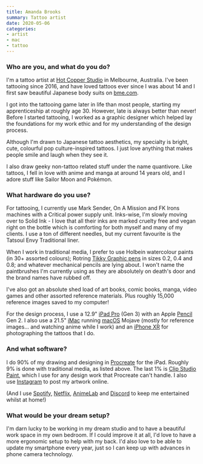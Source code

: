 ```yaml
---
title: Amanda Brooks
summary: Tattoo artist
date: 2020-05-06
categories:
- artist
- mac
- tattoo
---
```


### Who are you, and what do you do?

I'm a tattoo artist at [Hot Copper Studio](https://www.hotcopperstudio.com/ "A tattoo studio in Melbourne.") in Melbourne, Australia. I've been tattooing since 2016, and have loved tattoos ever since I was about 14 and I first saw beautiful Japanese body suits on [bme.com](https://www.bme.com/ "A tattoo magazine.").

I got into the tattooing game later in life than most people, starting my apprenticeship at roughly age 30. However, late is always better than never! Before I started tattooing, I worked as a graphic designer which helped lay the foundations for my work ethic and for my understanding of the design process.

Although I'm drawn to Japanese tattoo aesthetics, my specialty is bright, cute, colourful pop culture-inspired tattoos. I just love anything that makes people smile and laugh when they see it.

I also draw geeky non-tattoo related stuff under the name quantivore. Like tattoos, I fell in love with anime and manga at around 14 years old, and I adore stuff like Sailor Moon and Pokémon.

### What hardware do you use?

For tattooing, I currently use Mark Sender, On A Mission and FK Irons machines with a Critical power supply unit. Inks-wise, I'm slowly moving over to Solid Ink - I love that all their inks are marked cruelty free and vegan right on the bottle which is comforting for both myself and many of my clients. I use a ton of different needles, but my current favourite is the Tatsoul Envy Traditional liner.

When I work in traditional media, I prefer to use Holbein watercolour paints (in 30+ assorted colours); Rotring [Tikky Graphic pens][tikky-graphic] in sizes 0.2, 0.4 and 0.8; and whatever mechanical pencils are lying about. I won't name the paintbrushes I'm currently using as they are absolutely on death's door and the brand names have rubbed off.

I've also got an absolute shed load of art books, comic books, manga, video games and other assorted reference materials. Plus roughly 15,000 reference images saved to my computer! 

For the design process, I use a 12.9" [iPad Pro][ipad-pro] (Gen 3) with an Apple [Pencil][pencil] Gen 2. I also use a 21.5" [iMac][] running [macOS][] Mojave (mostly for reference images... and watching anime while I work) and an [iPhone XR][iphone-xr] for photographing the tattoos that I do.

### And what software?

I do 90% of my drawing and designing in [Procreate][procreate-ios] for the iPad. Roughly 9% is done with traditional media, as listed above. The last 1% is [Clip Studio Paint][clip-studio-paint], which I use for any design work that Procreate can't handle. I also use [Instagram](https://www.instagram.com/amandabrookstattoo/ "Amanda's Instagram account.") to post my artwork online. 

(And I use [Spotify][], [Netflix][], [AnimeLab][] and [Discord][discord] to keep me entertained whilst at home!)

### What would be your dream setup?

I'm darn lucky to be working in my dream studio and to have a beautiful work space in my own bedroom. If I could improve it at all, I'd love to have a more ergonomic setup to help with my back. I'd also love to be able to update my smartphone every year, just so I can keep up with advances in phone camera technology.

[animelab]: https://www.animelab.com/ "A Japanese animation streaming service."
[clip-studio-paint]: http://www.clipstudio.net/en "A drawing program aimed at manga artists."
[discord]: https://discordapp.com/ "A voice and text chat service."
[imac]: https://www.apple.com/imac/ "An all-in-one computer."
[ipad-pro]: https://en.wikipedia.org/wiki/IPad_Pro "An iOS tablet."
[iphone-xr]: https://en.wikipedia.org/wiki/IPhone_XR "A 6 inch smartphone."
[macos]: https://en.wikipedia.org/wiki/MacOS "An operating system for Mac hardware."
[netflix]: https://www.netflix.com/ "A movie rental and streaming service."
[pencil]: https://www.fiftythree.com/pencil "An iPad stylus."
[procreate-ios]: https://itunes.apple.com/us/app/procreate/id425073498 "A powerful illustration app."
[spotify]: https://www.spotify.com/us/ "A music streaming service."
[tikky-graphic]: https://www.rotring.com/en/24-tikky-graphic/24-Graphic-Tikky-fineliner-pen "A pen."

